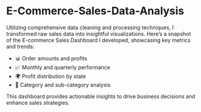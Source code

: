 # E-Commerce-Sales-Data-Analysis
Utilizing comprehensive data cleaning and processing techniques, I transformed raw sales data into insightful visualizations. Here’s a snapshot of the E-commerce Sales Dashboard I developed, showcasing key metrics and trends:

- 📊 Order amounts and profits
- 📈 Monthly and quarterly performance
- 🌍 Profit distribution by state
- 🛒 Category and sub-category analysis

This dashboard provides actionable insights to drive business decisions and enhance sales strategies.
